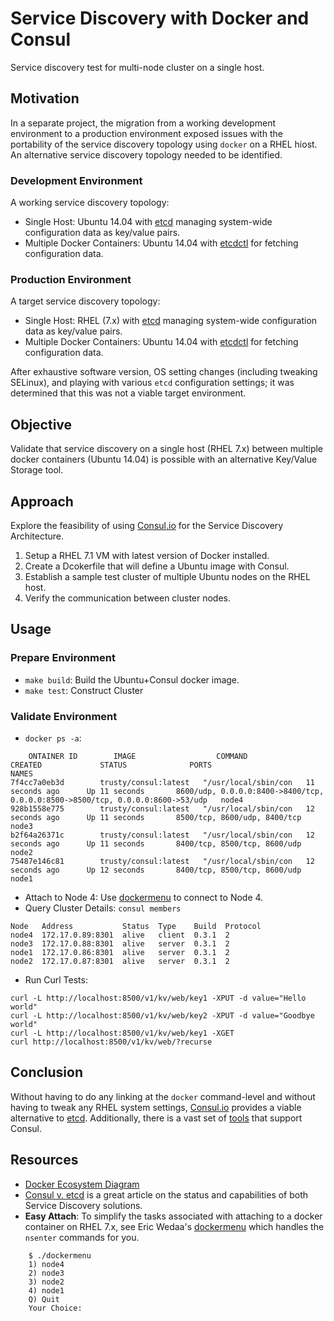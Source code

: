 # Service Discovery with Docker and Consul
Service discovery test for multi-node cluster on a single host.

## Motivation
In a separate project, the migration from a working development environment to a production environment exposed issues with the portability of the service discovery topology using ```docker``` on a RHEL hiost. An alternative service discovery topology needed to be identified.

### Development Environment
A working service discovery topology:

* Single Host: Ubuntu 14.04 with [etcd](https://github.com/coreos/etcd) managing system-wide configuration data as key/value pairs.
* Multiple Docker Containers: Ubuntu 14.04 with [etcdctl](https://github.com/coreos/etcd) for fetching configuration data.

### Production Environment
A target service discovery topology:

* Single Host: RHEL (7.x) with [etcd](https://github.com/coreos/etcd) managing system-wide configuration data as key/value pairs.
* Multiple Docker Containers: Ubuntu 14.04 with [etcdctl](https://github.com/coreos/etcd) for fetching configuration data.

After exhaustive software version, OS setting changes (including tweaking SELinux), and playing with various ```etcd``` configuration settings; it was determined that this was not a viable target environment.

## Objective
Validate that service discovery on a single host (RHEL 7.x) between multiple docker containers (Ubuntu 14.04) is possible with an alternative Key/Value Storage tool.

## Approach
Explore the feasibility of using [Consul.io](http://www.consul.io/intro/index.html) for the Service Discovery Architecture.

1. Setup a RHEL 7.1 VM with latest version of Docker installed.
2. Create a Dcokerfile that will define a Ubuntu image with Consul.
3. Establish a sample test cluster of multiple Ubuntu nodes on the RHEL host.
4. Verify the communication between cluster nodes.

## Usage

### Prepare Environment

* ```make build```: Build the Ubuntu+Consul docker image.
* ```make test```: Construct Cluster

### Validate Environment

* ```docker ps -a```:
```
    ONTAINER ID        IMAGE                  COMMAND                CREATED             STATUS              PORTS                                                                            NAMES
7f4cc7a0eb3d        trusty/consul:latest   "/usr/local/sbin/con   11 seconds ago      Up 11 seconds       8600/udp, 0.0.0.0:8400->8400/tcp, 0.0.0.0:8500->8500/tcp, 0.0.0.0:8600->53/udp   node4
928b1558e775        trusty/consul:latest   "/usr/local/sbin/con   12 seconds ago      Up 11 seconds       8500/tcp, 8600/udp, 8400/tcp                                                     node3
b2f64a26371c        trusty/consul:latest   "/usr/local/sbin/con   12 seconds ago      Up 11 seconds       8400/tcp, 8500/tcp, 8600/udp                                                     node2
75487e146c81        trusty/consul:latest   "/usr/local/sbin/con   12 seconds ago      Up 12 seconds       8400/tcp, 8500/tcp, 8600/udp                                                     node1
```
* Attach to Node 4: Use [dockermenu](https://github.com/wedaa/dockermenu) to connect to Node 4.
* Query Cluster Details: ```consul members```
```
Node   Address           Status  Type    Build  Protocol
node4  172.17.0.89:8301  alive   client  0.3.1  2
node3  172.17.0.88:8301  alive   server  0.3.1  2
node1  172.17.0.86:8301  alive   server  0.3.1  2
node2  172.17.0.87:8301  alive   server  0.3.1  2
```
* Run Curl Tests:
```
curl -L http://localhost:8500/v1/kv/web/key1 -XPUT -d value="Hello world"
curl -L http://localhost:8500/v1/kv/web/key2 -XPUT -d value="Goodbye world"
curl -L http://localhost:8500/v1/kv/web/key1 -XGET
curl http://localhost:8500/v1/kv/web/?recurse
```

## Conclusion
Without having to do any linking at the ```docker``` command-level and without having to tweak any RHEL system settings, [Consul.io](http://www.consul.io/intro/index.html) provides a viable alternative to [etcd](https://github.com/coreos/etcd). Additionally, there is a vast set of [tools](http://www.consul.io/downloads_tools.html) that support Consul.

## Resources

* [Docker Ecosystem Diagram](http://comp.photo777.org/wp-content/uploads/2014/09/Docker-ecosystem-7.1.pdf)
* [Consul v. etcd](https://aphyr.com/posts/316-call-me-maybe-etcd-and-consul) is a great article on the status and capabilities of both Service Discovery solutions.
* **Easy Attach**: To simplify the tasks associated with attaching to a docker container on RHEL 7.x, see Eric Wedaa's [dockermenu](https://github.com/wedaa/dockermenu) which handles the ```nsenter``` commands for you.

```
    $ ./dockermenu
    1) node4
    2) node3
    3) node2
    4) node1
    Q) Quit
    Your Choice:
```
